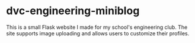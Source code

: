 # dvc-engineering-miniblog
This is a small Flask website I made for my school's engineering club. The site supports image uploading and allows users to customize their profiles.
